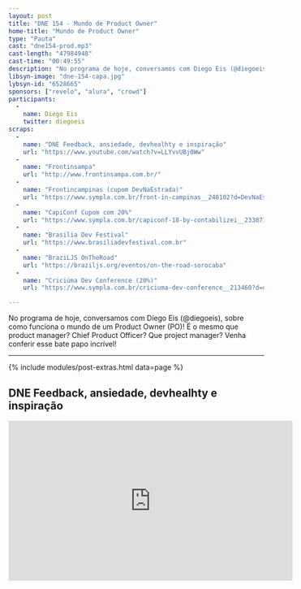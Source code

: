 ```yaml
---
layout: post
title: "DNE 154 - Mundo de Product Owner"
home-title: "Mundo de Product Owner"
type: "Pauta"
cast: "dne154-prod.mp3"
cast-length: "47984948"
cast-time: "00:49:55"
description: "No programa de hoje, conversamos com Diego Eis (@diegoeis), sobre como funciona o mundo de um Product Owner (PO)! É o mesmo que product manager? Chief Product Officer? Que project manager? Venha conferir esse bate papo incrível!"
libsyn-image: "dne-154-capa.jpg"
lybsyn-id: "6528665"
sponsors: ["revelo", "alura", "crowd"]
participants:
  -
    name: Diego Eis
    twitter: diegoeis
scraps:
  -
    name: "DNE Feedback, ansiedade, devhealhty e inspiração"
    url: "https://www.youtube.com/watch?v=LLYvvUBj0Ww"
  -
    name: "Frontinsampa"
    url: "http://www.frontinsampa.com.br/"
  -
    name: "Frontincampinas (cupom DevNaEstrada)"
    url: "https://www.sympla.com.br/front-in-campinas__248102?d=DevNaEstrada"
  -
    name: "CapiConf Cupom com 20%"
    url: "https://www.sympla.com.br/capiconf-18-by-contabilizei__233871?d=DEVNAESTRADA"
  -
    name: "Brasilia Dev Festival"
    url: "https://www.brasiliadevfestival.com.br"
  -
    name: "BraziLJS OnTheRoad"
    url: "https://braziljs.org/eventos/on-the-road-sorocaba"
  -
    name: "Criciúma Dev Conference (20%)"
    url: "https://www.sympla.com.br/criciuma-dev-conference__213460?d=devnaestrada"

---
```


No programa de hoje, conversamos com Diego Eis (@diegoeis), sobre como funciona o mundo de um Product Owner (PO)! É o mesmo que product manager? Chief Product Officer? Que project manager? Venha conferir esse bate papo incrível!

---

{% include modules/post-extras.html data=page %}

<section class="post-youtube">
  <h2 class="post-youtube-title">
    DNE Feedback, ansiedade, devhealhty e inspiração
  </h2>
  <div class="v-wrapper">
    <iframe class="v-iframe" width="560" height="315" src="https://www.youtube.com/embed/LLYvvUBj0Ww" frameborder="0" allowfullscreen></iframe>
  </div>
</section>
